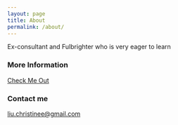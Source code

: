 ```yaml
---
layout: page
title: About
permalink: /about/
---
```


Ex-consultant and Fulbrighter who is very eager to learn

### More Information

[Check Me Out](www.christinecliu.com)

### Contact me

[liu.christinee@gmail.com](mailto:liu.christinee@gmail.com)
